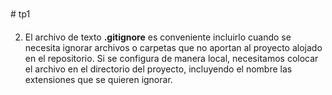 # tp1

2. El archivo de texto **.gitignore** es conveniente incluirlo cuando se necesita ignorar archivos o carpetas que no aportan al proyecto alojado en el repositorio. 
Si se configura de manera local, necesitamos colocar el archivo en el directorio del proyecto, incluyendo el nombre las extensiones que se quieren ignorar. 
